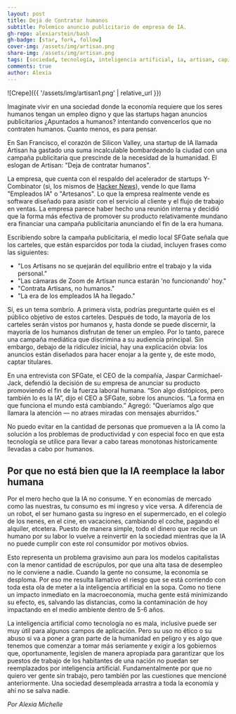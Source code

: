 ```yaml
---
layout: post
title: Dejá de Contratar humanos
subtitle: Polemico anuncio publicitario de empresa de IA.
gh-repo: alexiarstein/bash
gh-badge: [star, fork, follow]
cover-img: /assets/img/artisan.png
share-img: /assets/img/artisan.png
tags: [sociedad, tecnología, inteligencia artificial, ia, artisan, capitalismo, economía, noticias, actualidad]
comments: true
author: Alexia
---
```


![Crepe]({{ '/assets/img/artisan1.png' | relative_url }})

Imaginate vivir en una sociedad donde la economía requiere que los seres humanos tengan un empleo digno y que las startups hagan anuncios publicitarios ¿Apuntados a humanos? intentando convencerlos que no contraten humanos. 
Cuanto menos, es para pensar.

En San Francisco, el corazón de Silicon Valley, una startup de IA llamada Artisan ha gastado una suma incalculable bombardeando la ciudad con una campaña publicitaria que prescinde de la necesidad de la humanidad. El eslogan de 
Artisan: "Deja de contratar humanos".

La empresa, que cuenta con el respaldo del acelerador de startups Y-Combinator (si, los mismos de [Hacker News](https://news.ycombinator.com)), vende lo que llama "Empleados IA" o "Artesanos". Lo que la empresa realmente vende 
es software diseñado para asistir con el servicio al cliente y el flujo de trabajo en ventas. La empresa parece haber hecho una reunión interna y decidió que la forma más efectiva de promover su producto relativamente mundano 
era financiar una campaña publicitaria anunciando el fin de la era humana.

Escribiendo sobre la campaña publicitaria, el medio local SFGate señala que los carteles, que están esparcidos por toda la ciudad, incluyen frases como las siguientes:

- "Los Artisans no se quejarán del equilibrio entre el trabajo y la vida personal."
- "Las cámaras de Zoom de Artisan nunca estarán 'no funcionando' hoy."
- "Contrata Artisans, no humanos."
- "La era de los empleados IA ha llegado."

Sí, es un tema sombrío. A primera vista, podrías preguntarte quién es el público objetivo de estos carteles. Después de todo, la mayoría de los carteles serán vistos por humanos y, hasta donde se puede discernir, la mayoría de 
los humanos disfrutan de tener un empleo. Por lo tanto, parece una campaña mediática que discrimina a su audiencia principal. Sin embargo, debajo de la ridiculez inicial, hay una explicación obvia: los anuncios están diseñados 
para hacer enojar a la gente y, de este modo, captar titulares.

En una entrevista con SFGate, el CEO de la compañía, Jaspar Carmichael-Jack, defendió la decisión de su empresa de anunciar su producto promoviendo el fin de la fuerza laboral humana. “Son algo distópicos, pero también lo es la 
IA”, dijo el CEO a SFGate, sobre los anuncios. “La forma en que funciona el mundo está cambiando.” Agregó: “Queríamos algo que llamara la atención — no atraes miradas con mensajes aburridos.”

No puedo evitar en la cantidad de personas que promueven a la IA como la solución a los problemas de productividad y con especial foco en que esta tecnología se utilice para llevar a cabo tareas monotonas historicamente llevadas 
a cabo por humanos.

## Por que no está bien que la IA reemplace la labor humana

Por el mero hecho que la IA no consume. Y en economías de mercado como las nuestras, tu consumo es mi ingreso y vice versa. 
A diferencia de un robot, el ser humano gasta su ingreso en el supermercado, en el colegio de los nenes, en el cine, en vacaciones, cambiando el coche, pagando el alquiler, etcetera. Puesto de manera simple, todo el dinero que recibe un humano por su labor lo vuelve a reinvertir en la sociedad mientras que la IA no puede cumplir con este rol consumidor por motivos obvios.

Esto representa un problema gravisimo aun para los modelos capitalistas con la menor cantidad de escrúpulos, por que una alta tasa de desempleo no le conviene a nadie. Cuando la gente no consume, la economía se desploma.
Por eso me resulta llamativo el riesgo que se está corriendo con toda esta ola de meter a la inteligencia artificial en la sopa. Como no tiene un impacto inmediato en la macroeconomía, mucha gente está minimizando su efecto, es, salvando las distancias, como la contaminación de hoy impactando en el medio ambiente dentro de 5-6 años. 

La inteligencia artificial como tecnología no es mala, inclusive puede ser muy útil para algunos campos de aplicación. Pero su uso no ético o su abuso si va a poner a gran parte de la humanidad en peligro y es algo que tenemos 
que comenzar a tomar más seriamente y exigir a los gobiernos que, oportunamente, legislen de manera apropiada para garantizar que los puestos de trabajo de los habitantes de una nación no puedan ser reemplazados por inteligencia 
artificial. Fundamentalmente por que no quiero ver gente sin trabajo, pero también por las cuestiones que mencioné anteriormente. Una sociedad desempleada arrastra a toda la economía y ahí no se salva nadie.


_Por Alexia Michelle_ 
